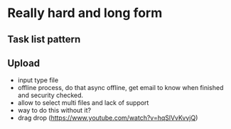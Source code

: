 # Really hard and long form

## Task list pattern

## Upload

- input type file
- offline process, do that async offline, get email to know when finished and security checked.
- allow to select multi files and lack of support
- way to do this without it?
- drag drop (https://www.youtube.com/watch?v=hqSlVvKvvjQ)
